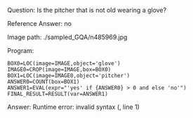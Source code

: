 Question: Is the pitcher that is not old wearing a glove?

Reference Answer: no

Image path: ./sampled_GQA/n485969.jpg

Program:

```
BOX0=LOC(image=IMAGE,object='glove')
IMAGE0=CROP(image=IMAGE,box=BOX0)
BOX1=LOC(image=IMAGE0,object='pitcher')
ANSWER0=COUNT(box=BOX1)
ANSWER1=EVAL(expr="'yes' if {ANSWER0} > 0 and else 'no'")
FINAL_RESULT=RESULT(var=ANSWER1)
```
Answer: Runtime error: invalid syntax (<string>, line 1)

